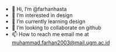 - 👋 Hi, I’m @farhanhasta
- 👀 I’m interested in design
- 🌱 I’m currently learning design
- 💞️ I’m looking to collaborate on github
- 📫 How to reach me email me at muhammad.farhan2003@mail.ugm.ac.id

<!---
farhanhasta/farhanhasta is a ✨ special ✨ repository because its `README.md` (this file) appears on your GitHub profile.
You can click the Preview link to take a look at your changes.
--->
